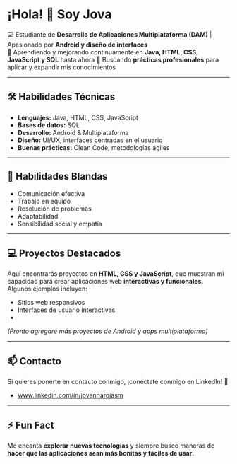 # ¡Hola! 👋 Soy Jova

💻 Estudiante de **Desarrollo de Aplicaciones Multiplataforma (DAM)** | Apasionado por **Android y diseño de interfaces**  
🌱 Aprendiendo y mejorando continuamente en **Java, HTML, CSS, JavaScript y SQL** hasta ahora 
🚀 Buscando **prácticas profesionales** para aplicar y expandir mis conocimientos  

---

## 🛠 Habilidades Técnicas

- **Lenguajes:** Java, HTML, CSS, JavaScript  
- **Bases de datos:** SQL  
- **Desarrollo:** Android & Multiplataforma  
- **Diseño:** UI/UX, interfaces centradas en el usuario  
- **Buenas prácticas:** Clean Code, metodologías ágiles  

---

## 🤝 Habilidades Blandas

- Comunicación efectiva  
- Trabajo en equipo  
- Resolución de problemas  
- Adaptabilidad  
- Sensibilidad social y empatía  

---

## 💻 Proyectos Destacados

Aquí encontrarás proyectos en **HTML, CSS y JavaScript**, que muestran mi capacidad para crear aplicaciones web **interactivas y funcionales**.  
Algunos ejemplos incluyen:  
- Sitios web responsivos  
- Interfaces de usuario interactivas
- 
*(Pronto agregaré más proyectos de Android y apps multiplataforma)*  

---

## 📫 Contacto
Si quieres ponerte en contacto conmigo, ¡conéctate conmigo en LinkedIn! 🔗
- www.linkedin.com/in/jovannarojasm
---

## ⚡ Fun Fact

Me encanta **explorar nuevas tecnologías** y siempre busco maneras de **hacer que las aplicaciones sean más bonitas y fáciles de usar**.

